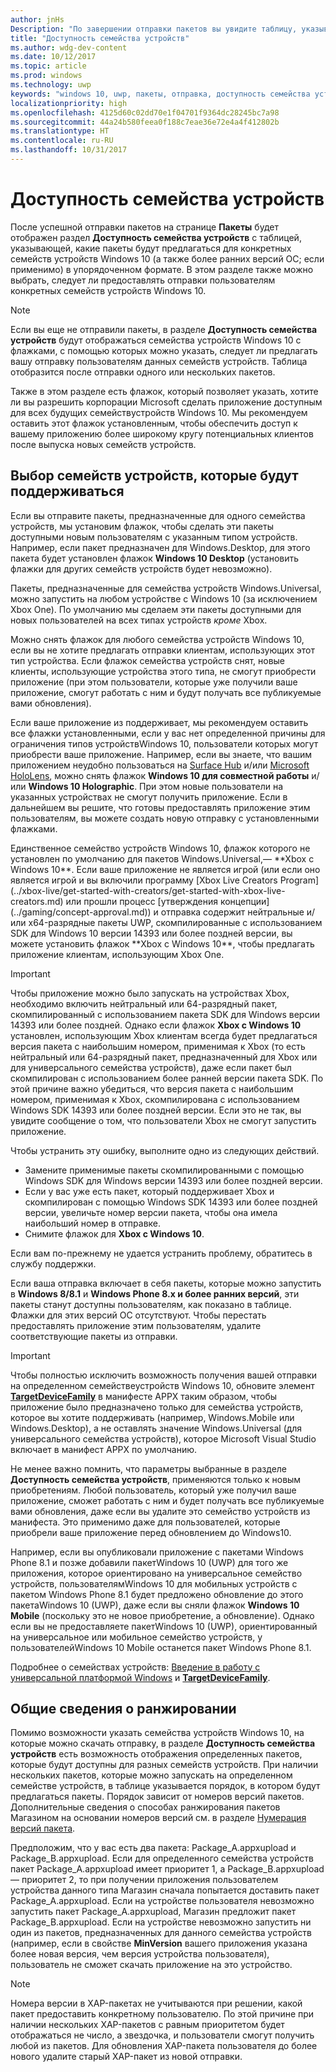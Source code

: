 ```yaml
---
author: jnHs
Description: "По завершении отправки пакетов вы увидите таблицу, указывающую, какие пакеты будут предлагаться для конкретных семейств устройств Windows 10 (а также более ранних версий ОС; если применимо) в упорядоченном формате."
title: "Доступность семейства устройств"
ms.author: wdg-dev-content
ms.date: 10/12/2017
ms.topic: article
ms.prod: windows
ms.technology: uwp
keywords: "windows 10, uwp, пакеты, отправка, доступность семейства устройств"
localizationpriority: high
ms.openlocfilehash: 4125d60c02dd70e1f04701f9364dc28245bc7a98
ms.sourcegitcommit: 44a24b580feea0f188c7eae36e72e4a4f412802b
ms.translationtype: HT
ms.contentlocale: ru-RU
ms.lasthandoff: 10/31/2017
---
```

# <a name="device-family-availability"></a>Доступность семейства устройств

После успешной отправки пакетов на странице **Пакеты** будет отображен раздел **Доступность семейства устройств** с таблицей, указывающей, какие пакеты будут предлагаться для конкретных семейств устройств Windows 10 (а также более ранних версий ОС; если применимо) в упорядоченном формате. В этом разделе также можно выбрать, следует ли предоставлять отправки пользователям конкретных семейств устройств Windows 10.

> [!NOTE]
> Если вы еще не отправили пакеты, в разделе **Доступность семейства устройств** будут отображаться семейства устройств Windows 10 с флажками, с помощью которых можно указать, следует ли предлагать вашу отправку пользователям данных семейств устройств. Таблица отобразится после отправки одного или нескольких пакетов.

Также в этом разделе есть флажок, который позволяет указать, хотите ли вы разрешить корпорации Microsoft сделать приложение доступным для всех будущих семействустройств Windows 10. Мы рекомендуем оставить этот флажок установленным, чтобы обеспечить доступ к вашему приложению более широкому кругу потенциальных клиентов после выпуска новых семейств устройств.


## <a name="choosing-which-device-families-to-support"></a>Выбор семейств устройств, которые будут поддерживаться

Если вы отправите пакеты, предназначенные для одного семейства устройств, мы установим флажок, чтобы сделать эти пакеты доступными новым пользователям с указанным типом устройств. Например, если пакет предназначен для Windows.Desktop, для этого пакета будет установлен флажок **Windows 10 Desktop** (установить флажки для других семейств устройств будет невозможно).

Пакеты, предназначенные для семейства устройств Windows.Universal, можно запустить на любом устройстве с Windows 10 (за исключением Xbox One). По умолчанию мы сделаем эти пакеты доступными для новых пользователей на всех типах устройств *кроме* Xbox.

Можно снять флажок для любого семейства устройств Windows 10, если вы не хотите предлагать отправки клиентам, использующих этот тип устройства. Если флажок семейства устройств снят, новые клиенты, использующие устройства этого типа, не смогут приобрести приложение (при этом пользователи, которые уже получили ваше приложение, смогут работать с ним и будут получать все публикуемые вами обновления).

Если ваше приложение из поддерживает, мы рекомендуем оставить все флажки установленными, если у вас нет определенной причины для ограничения типов устройствWindows 10, пользователи которых могут приобрести ваше приложение. Например, если вы знаете, что вашим приложением неудобно пользоваться на [Surface Hub](https://developer.microsoft.com/windows/surfacehub) и/или [Microsoft HoloLens](http://dev.windows.com/holographic/development_overview), можно снять флажок **Windows 10 для совместной работы** и/или **Windows 10 Holographic**. При этом новые пользователи на указанных устройствах не смогут получить приложение. Если в дальнейшем вы решите, что готовы предоставлять приложение этим пользователям, вы можете создать новую отправку с установленными флажками.

<span id="xbox" />
Единственное семейство устройств Windows 10, флажок которого не установлен по умолчанию для пакетов Windows.Universal,— **Xbox с Windows 10**. Если ваше приложение не является игрой (или если оно является игрой и вы включили программу [Xbox Live Creators Program](../xbox-live/get-started-with-creators/get-started-with-xbox-live-creators.md) или прошли процесс [утверждения концепции](../gaming/concept-approval.md)) и отправка содержит нейтральные и/или x64-разрядные пакеты UWP, скомпилированные с использованием SDK для Windows 10 версии 14393 или более поздней версии, вы можете установить флажок **Xbox с Windows 10**, чтобы предлагать приложение клиентам, использующим Xbox One.

> [!IMPORTANT]
> Чтобы приложение можно было запускать на устройствах Xbox, необходимо включить нейтральный или 64-разрядный пакет, скомпилированный с использованием пакета SDK для Windows версии 14393 или более поздней. Однако если флажок **Xbox с Windows 10** установлен, использующим Xbox клиентам всегда будет предлагаться версия пакета с наибольшим номером, применимая к Xbox (то есть нейтральный или 64-разрядный пакет, предназначенный для Xbox или для универсального семейства устройств), даже если пакет был скомпилирован с использованием более ранней версии пакета SDK. По этой причине важно убедиться, что версия пакета с наибольшим номером, применимая к Xbox, скомпилирована с использованием Windows SDK 14393 или более поздней версии. Если это не так, вы увидите сообщение о том, что пользователи Xbox не смогут запустить приложение. 
> 
> Чтобы устранить эту ошибку, выполните одно из следующих действий.
> - Замените применимые пакеты скомпилированными с помощью Windows SDK для Windows версии 14393 или более поздней версии.
> - Если у вас уже есть пакет, который поддерживает Xbox и cкомпилирован с помощью Windows SDK 14393 или более поздней версии, увеличьте номер версии пакета, чтобы она имела наибольший номер в отправке.
> - Снимите флажок для **Xbox с Windows 10**.
>   
> Если вам по-прежнему не удается устранить проблему, обратитесь в службу поддержки.

Если ваша отправка включает в себя пакеты, которые можно запустить в **Windows 8/8.1** и **Windows Phone 8.x и более ранних версий**, эти пакеты станут доступны пользователям, как показано в таблице. Флажки для этих версий ОС отсутствуют. Чтобы перестать предоставлять приложение этим пользователям, удалите соответствующие пакеты из отправки.

> [!IMPORTANT]
> Чтобы полностью исключить возможность получения вашей отправки на определенном семействеустройств Windows 10, обновите элемент [**TargetDeviceFamily**](https://docs.microsoft.com/uwp/schemas/appxpackage/uapmanifestschema/element-targetdevicefamily) в манифесте APPX таким образом, чтобы приложение было предназначено только для семейства устройств, которое вы хотите поддерживать (например, Windows.Mobile или Windows.Desktop), а не оставлять значение Windows.Universal (для универсального семейства устройств), которое Microsoft Visual Studio включает в манифест APPX по умолчанию.

Не менее важно помнить, что параметры выбранные в разделе **Доступность семейства устройств**, применяются только к новым приобретениям. Любой пользователь, который уже получил ваше приложение, сможет работать с ним и будет получать все публикуемые вами обновления, даже если вы удалите это семейство устройств из манифеста. Это применимо даже для пользователей, которые приобрели ваше приложение перед обновлением до Windows10.

Например, если вы опубликовали приложение с пакетами Windows Phone 8.1 и позже добавили пакетWindows 10 (UWP) для того же приложения, которое ориентировано на универсальное семейство устройств, пользователямWindows 10 для мобильных устройств с пакетом Windows Phone 8.1 будет предложено обновление до этого пакетаWindows 10 (UWP), даже если вы сняли флажок **Windows 10 Mobile** (поскольку это не новое приобретение, а обновление). Однако если вы не предоставляете пакетWindows 10 (UWP), ориентированный на универсальное или мобильное семейство устройств, у пользователейWindows 10 Mobile останется пакет Windows Phone 8.1.

Подробнее о семействах устройств: [Введение в работу с универсальной платформой Windows](../get-started/universal-application-platform-guide.md) и [**TargetDeviceFamily**](https://docs.microsoft.com/uwp/schemas/appxpackage/uapmanifestschema/element-targetdevicefamily).


## <a name="understanding-ranking"></a>Общие сведения о ранжировании

Помимо возможности указать семейства устройств Windows 10, на которые можно скачать отправку, в разделе **Доступность семейства устройств** есть возможность отображения определенных пакетов, которые будут доступны для разных семейств устройств. При наличии нескольких пакетов, которые можно запускать на определенном семействе устройств, в таблице указывается порядок, в котором будут предлагаться пакеты. Порядок зависит от номеров версий пакетов. Дополнительные сведения о способах ранжирования пакетов Магазином на основании номеров версий см. в разделе [Нумерация версий пакета](package-version-numbering.md). 

Предположим, что у вас есть два пакета: Package_A.appxupload и Package_B.appxupload. Если для определенного семейства устройств пакет Package_A.appxupload имеет приоритет 1, а Package_B.appxupload — приоритет 2, то при получении приложения пользователем устройства данного типа Магазин сначала попытается доставить пакет Package_A.appxupload. Если на устройстве пользователя невозможно запустить пакет Package_A.appxupload, Магазин предложит пакет Package_B.appxupload. Если на устройстве невозможно запустить ни один из пакетов, предназначенных для данного семейства устройств (например, если в свойстве **MinVersion** вашего приложения указана более новая версия, чем версия устройства пользователя), пользователь не сможет скачать приложение на это устройство.

> [!NOTE]
> Номера версии в XAP-пакетах не учитываются при решении, какой пакет предоставить конкретному пользователю. По этой причине при наличии нескольких XAP-пакетов с равным приоритетом будет отображаться не число, а звездочка, и пользователи смогут получить любой из пакетов. Для обновления XAP-пакета пользователя до более нового удалите старый XAP-пакет из новой отправки.

